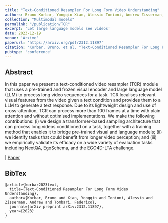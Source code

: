 ```yaml
---
title: "Text-Conditioned Resampler For Long Form Video Understanding"
authors: Bruno Korbar, Yongqin Xian, Alessio Tonioni, Andrew Zisserman, Federico Tombari
collection: "Multimodal models"
permalink: "/publication/TCR"
excerpt: 'Let large language models see videos'
date: 2023-12-19
venue: 'Arxive'
paperurl: 'https://arxiv.org/pdf/2312.11897'
citation: 'Korbar, Bruno, et al. "Text-Conditioned Resampler For Long Form Video Understanding." arXiv preprint arXiv:2312.11897 (2023).'
pubtype: 'conference'
---
```


## Abstract

In this paper we present a text-conditioned video resampler (TCR) module that uses a pre-trained and frozen visual encoder and large language model (LLM) to process long video sequences for a task. TCR localises relevant visual features from the video given a text condition and provides them to a LLM to generate a text response. Due to its lightweight design and use of cross-attention, TCR can process more than 100 frames at a time with plain attention and without optimised implementations. We make the following contributions: (i) we design a transformer-based sampling architecture that can process long videos conditioned on a task, together with a training method that enables it to bridge pre-trained visual and language models; (ii) we identify tasks that could benefit from longer video perception; and (iii) we empirically validate its efficacy on a wide variety of evaluation tasks including NextQA, EgoSchema, and the EGO4D-LTA challenge.

| [Paper](https://arxiv.org/pdf/2312.11897)

## BibTex 

```
@article{korbar2023text,
  title={Text-Conditioned Resampler For Long Form Video Understanding},
  author={Korbar, Bruno and Xian, Yongqin and Tonioni, Alessio and Zisserman, Andrew and Tombari, Federico},
  journal={arXiv preprint arXiv:2312.11897},
  year={2023}
}
```
